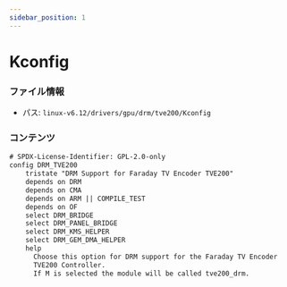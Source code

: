 ```yaml
---
sidebar_position: 1
---
```

# Kconfig

### ファイル情報

- パス: `linux-v6.12/drivers/gpu/drm/tve200/Kconfig`

### コンテンツ

```txt
# SPDX-License-Identifier: GPL-2.0-only
config DRM_TVE200
	tristate "DRM Support for Faraday TV Encoder TVE200"
	depends on DRM
	depends on CMA
	depends on ARM || COMPILE_TEST
	depends on OF
	select DRM_BRIDGE
	select DRM_PANEL_BRIDGE
	select DRM_KMS_HELPER
	select DRM_GEM_DMA_HELPER
	help
	  Choose this option for DRM support for the Faraday TV Encoder
	  TVE200 Controller.
	  If M is selected the module will be called tve200_drm.

```
